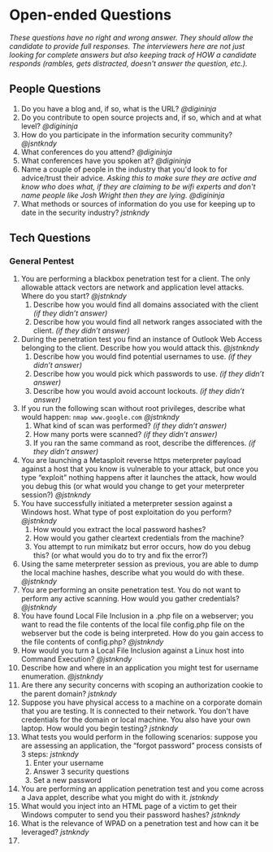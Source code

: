 # Open-ended Questions #
*These questions have no right and wrong answer. They should allow the candidate to provide full responses. The interviewers here are not just looking for complete answers but also keeping track of HOW a candidate responds (rambles, gets distracted, doesn't answer the question, etc.).*

## People Questions ##
1. Do you have a blog and, if so, what is the URL? *@digininja*
2. Do you contribute to open source projects and, if so, which and at what level? *@digininja*
3. How do you participate in the information security community? *@jsntkndy*
3. What conferences do you attend? *@digininja*
4. What conferences have you spoken at? *@digininja*
5. Name a couple of people in the industry that you'd look to for advice/trust their advice. *Asking this to make sure they are active and know who does what, if they are claiming to be wifi experts and don't name people like Josh Wright then they are lying.* *@digininja*
6. What methods or sources of information do you use for keeping up to date in the security industry? *jstnkndy*

## Tech Questions ##
### General Pentest ###
1. You are performing a blackbox penetration test for a client. The only allowable attack vectors are network and application level attacks. Where do you start?  *@jstnkndy*
    1. Describe how you would find all domains associated with the client *(if they didn’t answer)* 
    2. Describe how you would find all network ranges associated with the client. *(if they didn’t answer)*
3. During the penetration test you find an instance of Outlook Web Access belonging to the client. Describe how you would attack this. *@jstnkndy*
    1. Describe how you would find potential usernames to use. *(if they didn’t answer)*
    2. Describe how you would pick which passwords to use. *(if they didn’t answer)*
    3. Describe how you would avoid account lockouts. *(if they didn’t answer)*
4. If you run the following scan without root privileges, describe what would happen: ```nmap www.google.com``` *@jstnkndy*
    1. What kind of scan was performed? *(if they didn’t answer)*
    2. How many ports were scanned? *(if they didn’t answer)*
    3. If you ran the same command as root, describe the differences. *(if they didn’t answer)*
4. You are launching a Metasploit reverse https meterpreter payload against a host that you know is vulnerable to your attack, but once you type “exploit” nothing happens after it launches the attack, how would you debug this (or what would you change to get your meterpreter session?) *@jstnkndy*
5. You have successfully initiated a meterpreter session against a Windows host. What type of post exploitation do you perform? *@jstnkndy*
    1. How would you extract the local password hashes?
    2. How would you gather cleartext credentials from the machine?
    3. You attempt to run mimikatz but error occurs, how do you debug this? (or what would you do to try and fix the error?)
4. Using the same meterpreter session as previous, you are able to dump the local machine hashes, describe what you would do with these. *@jstnkndy*
5. You are performing an onsite penetration test. You do not want to perform any active scanning. How would you gather credentials? *@jstnkndy*
6. You have found Local File Inclusion in a .php file on a webserver; you want to read the file contents of the local file config.php file on the webserver but the code is being interpreted. How do you gain access to the file contents of config.php? *@jstnkndy*
7. How would you turn a Local File Inclusion against a Linux host into Command Execution? *@jstnkndy*
8. Describe how and where in an application you might test for username enumeration. *@jstnkndy*
9. Are there any security concerns with scoping an authorization cookie to the parent domain? *jstnkndy*
10. Suppose you have physical access to a machine on a corporate domain that you are testing. It is connected to their network. You don't have credentials for the domain or local machine. You also have your own laptop. How would you begin testing? *jstnkndy*
11. What tests you would perform in the following scenarios: suppose you are assessing an application, the “forgot password” process consists of 3 steps: *jstnkndy*
    1. Enter your username
    2. Answer 3 security questions
    3. Set a new password
4. You are performing an application penetration test and you come across a Java applet, describe what you might do with it. *jstnkndy*
5. What would you inject into an HTML page of a victim to get their Windows computer to send you their password hashes? *jstnkndy*
6. What is the relevance of WPAD on a penetration test and how can it be leveraged? *jstnkndy*
7. 